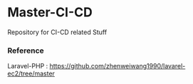 # Master-CI-CD
Repository for CI-CD related Stuff


### Reference

Laravel-PHP : https://github.com/zhenweiwang1990/lavarel-ec2/tree/master